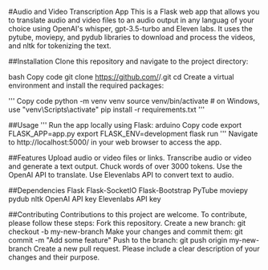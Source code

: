 #Audio and Video Transcription App
This is a Flask web app that allows you to translate audio and video files to an audio output in any languag of your choice using OpenAI's whisper, gpt-3.5-turbo and Eleven labs. It uses the pytube, moviepy, and pydub libraries to download and process the videos, and nltk for tokenizing the text.

##Installation
Clone this repository and navigate to the project directory:

bash
Copy code
git clone https://github.com/<username>/<project-name>.git
cd <project-name>
Create a virtual environment and install the required packages:

'''
Copy code
python -m venv venv
source venv/bin/activate  # on Windows, use "venv\Scripts\activate"
pip install -r requirements.txt
'''
  
##Usage
'''
Run the app locally using Flask:
arduino
Copy code
export FLASK_APP=app.py
export FLASK_ENV=development
flask run
'''
Navigate to http://localhost:5000/ in your web browser to access the app.

##Features
Upload audio or video files or links.
Transcribe audio or video and generate a text output.
Chuck words of over 3000 tokens.
Use the OpenAI API to translate.
Use Elevenlabs API to convert text to audio.

##Dependencies
Flask
Flask-SocketIO
Flask-Bootstrap
PyTube
moviepy
pydub
nltk
OpenAI API key
Elevenlabs API key

##Contributing
Contributions to this project are welcome. To contribute, please follow these steps:
Fork this repository.
Create a new branch: git checkout -b my-new-branch
Make your changes and commit them: git commit -m "Add some feature"
Push to the branch: git push origin my-new-branch
Create a new pull request.
Please include a clear description of your changes and their purpose.
